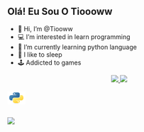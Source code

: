 ## Olá! Eu Sou O Tioooww

- 👋 Hi, I’m @Tiooww
- 💻 I’m interested in learn programming
- 📖 I’m currently learning python language  
- 🛌 I like to sleep
- 🕹️ Addicted to games


<div align="center">
  <a href="https://github.com/Tiooww">
  <img height="180em" src="https://github-readme-stats.vercel.app/api?username=Tiooww&show_icons=true&theme=dark&include_all_commits=true&count_private=true"/>
  <img height="180em" src="https://github-readme-stats.vercel.app/api/top-langs/?username=Tiooww&layout=compact&langs_count=7&theme=dark"/>  
</div> 

<div style="display: inline_block"><br>
<img align="center" alt="Rafa-Python" height="30" width="40" src="https://raw.githubusercontent.com/devicons/devicon/master/icons/python/python-original.svg">

##

<div> 

<a href="https://discord.gg/aUuCmN6u" target="_blank"><img src="https://img.shields.io/badge/Discord-7289DA?style=for-the-badge&logo=discord&logoColor=white" target="_blank"></a> 

</div>
